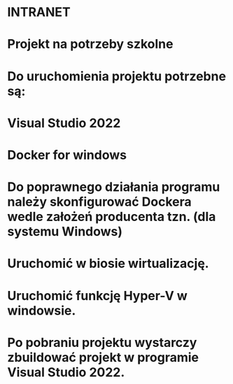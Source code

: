 # INTRANET
# Projekt na potrzeby szkolne

# Do uruchomienia projektu potrzebne są:
# Visual Studio 2022
# Docker for windows

# Do poprawnego działania programu należy skonfigurować Dockera wedle założeń producenta tzn. (dla systemu Windows)
# Uruchomić w biosie wirtualizację.
# Uruchomić funkcję Hyper-V w windowsie.

# Po pobraniu projektu wystarczy zbuildować projekt w programie Visual Studio 2022.
